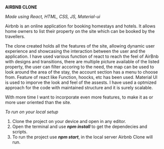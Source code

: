 **AIRBNB CLONE**

*Made using React, HTML, CSS, JS, Material-ui*

Airbnb is an online application for booking homestays and hotels. It allows home owners to list their property on the site which can be booked by the travellers.

The clone created holds all the features of the site, allowing dynamic user experience and showcasing the interaction between the user and the application.
I have used various function of react to reach the feel of AirBnb with designs and transitions, there are multiple picture available of the listed property, the user can filter accoring to the need, the map can be used to look around the area of the stay, the account section has a menu to choose from.
Feature of react like Function, hoocks, etc has been used.
Material UI is used to imporve the look and feel of the assests.
I have used a optmized approach for the code with maintained structure and it is surely scalable.

With more time I want to incorporate even more features, to make it as or more user oriented than the site.

*To run on your local setup*
1. Clone the project on your device and open in any editor.
2. Open the terminal and use _**npm install**_ to get the dependecies and scripts.
3. To run the project use _**npm start**_, in the local server Airbnb Clone will run.
